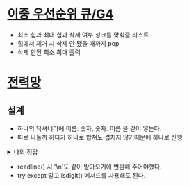 # [이중 우선순위 큐/G4](https://www.acmicpc.net/problem/7662)
- 최소 힙과 최대 힙과 삭제 여부 싱크를 맞춰줄 리스트
- 힙에서 제거 시 삭제 안 됐을 때까지 pop
- 삭제 안된 최소 최대 출력


# [전력망](https://www.acmicpc.net/problem/1620)

## 설계
- 하나의 딕셔너리에 이름: 숫자, 숫자: 이름 을 같이 넣는다.
- 따로 나눌까 하다가 하나로 합쳐도 겹치지 않기때문에 하나로 진행

<details>
<summary>나의 정답</summary>

```python
import sys

input = sys.stdin.readline
m, n = map(int, input().split())

total_dict = {}

for i in range(1, m+1):
    pm = input().strip().replace("\n", "")
    total_dict[pm] = i
    total_dict[i] = pm

for _ in range(n):
    q = input().strip().replace("\n", "")
    try:
        q = int(q)
    except ValueError:
        pass
    # if q.isdigit():
    #    q = int(q)

    print(total_dict[q])
```
</details>

- readline() 시 '\n'도 같이 받아오기에 변환해 주어야했다.
- try except 말고 isdigit() 메서드를 사용해도 된다.
